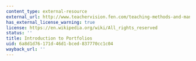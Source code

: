 ```yaml
---
content_type: external-resource
external_url: http://www.teachervision.fen.com/teaching-methods-and-management/experimental-education/4528.html?page=2&detoured=1
has_external_license_warning: true
license: https://en.wikipedia.org/wiki/All_rights_reserved
status: ''
title: Introduction to Portfolios
uid: 6a8d1d76-171d-46d1-bced-837770cc1c04
wayback_url: ''
---
```

